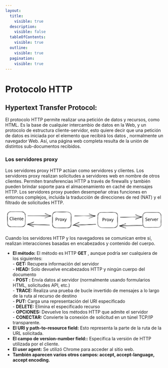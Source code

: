 ```yaml
---
layout:
  title:
    visible: true
  description:
    visible: false
  tableOfContents:
    visible: true
  outline:
    visible: true
  pagination:
    visible: true
---
```


# Protocolo HTTP

## Hypertext Transfer Protocol:

El protocolo HTTP permite realizar una petición de datos y recursos, como HTML. Es la base de cualquier intercambio de datos en la Web, y un protocolo de estructura cliente-servidor, esto quiere decir que una petición de datos es iniciada por el elemento que recibirá los datos , normalmente un navegador Web. Así, una página web completa resulta de la unión de distintos sub-documentos recibidos.

### Los servidores proxy&#x20;

Los servidores proxy HTTP actúan como servidores y clientes. Los servidores proxy realizan solicitudes a servidores web en nombre de otros clientes. Permiten transferencias HTTP a través de firewalls y también pueden brindar soporte para el almacenamiento en caché de mensajes HTTP. Los servidores proxy pueden desempeñar otras funciones en entornos complejos, incluida la traducción de direcciones de red (NAT) y el filtrado de solicitudes HTTP.

<img src="../../.gitbook/assets/file.excalidraw (1) (1) (1) (1).svg" alt="" class="gitbook-drawing">

Cuando los servidores HTTP y los navegadores se comunican entre sí, realizan interacciones basadas en encabezados y contenido del cuerpo.

* **El método:** El método es HTTP **GET** , aunque podría ser cualquiera de los siguientes:\
  \- **GET:** Recupera información del servidor\
  \- **HEAD:** Solo devuelve encabezados HTTP y ningún cuerpo del documento\
  \- **POST :** Envía datos al servidor (normalmente usando formularios HTML, solicitudes API, etc.)\
  \- **TRACE:** Realiza una prueba de bucle invertido de mensajes a lo largo de la ruta al recurso de destino\
  \- **PUT:** Carga una representación del URI especificado\
  \- **DELETE:** Elimina el especificado recurso\
  \- **OPCIONES:** Devuelve los métodos HTTP que admite el servidor\
  \- **CONECTAR:** Convierte la conexión de solicitud en un túnel TCP/IP transparente.
* **El URI y path-to-resource field:** Esto representa la parte de la ruta de la URL solicitada.
* **El campo de version-number field::** Especifica la versión de HTTP utilizada por el cliente.
* **El user agent:** Se utilizó Chrome para acceder al sitio web.&#x20;
* **También aparecen varios otros campos:  accept, accept-language, accept encoding.**



